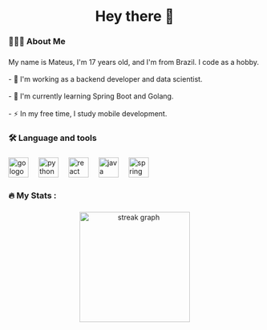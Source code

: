<h1 align="center">Hey there 👋</h1>

###

<h3 align="left">👨🏻‍💻 About Me</h3>

###

<p align="left">My name is Mateus, I'm 17 years old, and I'm from Brazil. I code as a hobby.<br><br>- 🌱 I'm working as a backend developer and data scientist.<br><br>- 🚀 I'm currently learning Spring Boot and Golang.<br><br>- ⚡ In my free time, I study mobile development.</p>

###

<h3 align="left">🛠 Language and tools</h3>

###

<div align="left">
  <img src="https://cdn.jsdelivr.net/gh/devicons/devicon/icons/go/go-original-wordmark.svg" height="40" alt="go logo"  />
  <img width="12" />
  <img src="https://cdn.jsdelivr.net/gh/devicons/devicon/icons/python/python-original.svg" height="40" alt="python logo"  />
  <img width="12" />
  <img src="https://cdn.jsdelivr.net/gh/devicons/devicon/icons/react/react-original.svg" height="40" alt="react logo"  />
  <img width="12" />
  <img src="https://cdn.jsdelivr.net/gh/devicons/devicon/icons/java/java-original.svg" height="40" alt="java logo"  />
  <img width="12" />
  <img src="https://cdn.jsdelivr.net/gh/devicons/devicon/icons/spring/spring-original.svg" height="40" alt="spring logo"  />
</div>

###

<h3 align="left">🔥   My Stats :</h3>

###

<div align="center">
  <img src="https://streak-stats.demolab.com?user=MateusOliveira30&locale=en&mode=daily&theme=dark&hide_border=false&border_radius=5&order=3" height="220" alt="streak graph"  />
</div>

###
